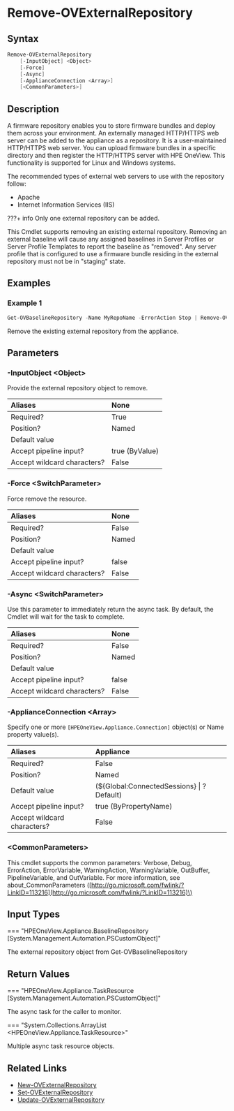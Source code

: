 ﻿---
description: Remove an existing external baseline repository.
---

# Remove-OVExternalRepository

## Syntax

```powershell
Remove-OVExternalRepository
    [-InputObject] <Object>
    [-Force]
    [-Async]
    [-ApplianceConnection <Array>]
    [<CommonParameters>]
```

## Description

A firmware repository enables you to store firmware bundles and deploy them across your environment.  An externally managed HTTP/HTTPS web server can be added to the appliance as a repository. It is a user-maintained HTTP/HTTPS web server. You can upload firmware bundles in a specific directory and then register the HTTP/HTTPS server with HPE OneView. This functionality is supported for Linux and Windows systems.

The recommended types of external web servers to use with the repository follow:

* Apache
* Internet Information Services (IIS)

???+ info
    Only one external repository can be added.


This Cmdlet supports removing an existing external repository.  Removing an external baseline will cause any assigned baselines in Server Profiles or Server Profile Templates to report the baseline as "removed".  Any server profile that is configured to use a firmware bundle residing in the external repository must not be in "staging" state.

## Examples

###  Example 1 

```powershell
Get-OVBaselineRepository -Name MyRepoName -ErrorAction Stop | Remove-OVExternalRepository
```

Remove the existing external repository from the appliance.

## Parameters

### -InputObject &lt;Object&gt;

Provide the external repository object to remove.

| Aliases | None |
| :--- | :--- |
| Required? | True |
| Position? | Named |
| Default value |  |
| Accept pipeline input? | true (ByValue) |
| Accept wildcard characters? | False |

### -Force &lt;SwitchParameter&gt;

Force remove the resource.

| Aliases | None |
| :--- | :--- |
| Required? | False |
| Position? | Named |
| Default value |  |
| Accept pipeline input? | false |
| Accept wildcard characters? | False |

### -Async &lt;SwitchParameter&gt;

Use this parameter to immediately return the async task.  By default, the Cmdlet will wait for the task to complete.

| Aliases | None |
| :--- | :--- |
| Required? | False |
| Position? | Named |
| Default value |  |
| Accept pipeline input? | false |
| Accept wildcard characters? | False |

### -ApplianceConnection &lt;Array&gt;

Specify one or more `[HPEOneView.Appliance.Connection]` object(s) or Name property value(s).

| Aliases | Appliance |
| :--- | :--- |
| Required? | False |
| Position? | Named |
| Default value | (${Global:ConnectedSessions} &vert; ? Default) |
| Accept pipeline input? | true (ByPropertyName) |
| Accept wildcard characters? | False |

### &lt;CommonParameters&gt;

This cmdlet supports the common parameters: Verbose, Debug, ErrorAction, ErrorVariable, WarningAction, WarningVariable, OutBuffer, PipelineVariable, and OutVariable. For more information, see about\_CommonParameters \([http://go.microsoft.com/fwlink/?LinkID=113216](http://go.microsoft.com/fwlink/?LinkID=113216)\)

## Input Types

=== "HPEOneView.Appliance.BaselineRepository [System.Management.Automation.PSCustomObject]"
 
The external repository object from Get-OVBaselineRepository
 

## Return Values

=== "HPEOneView.Appliance.TaskResource [System.Management.Automation.PSCustomObject]"
 
The async task for the caller to monitor.
 

=== "System.Collections.ArrayList <HPEOneView.Appliance.TaskResource>"
 
Multiple async task resource objects.
 

## Related Links

* [New-OVExternalRepository](new-ovexternalrepository.md)
* [Set-OVExternalRepository](set-ovexternalrepository.md)
* [Update-OVExternalRepository](update-ovexternalrepository.md)
